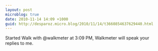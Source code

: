 ```yaml
---
layout: post
microblog: true
date: 2010-11-14 14:09 +1000
guid: http://desparoz.micro.blog/2010/11/14/t3660854637629440.html
---
```

Started Walk with @walkmeter at 3:09 PM, Walkmeter will speak your replies to me.
